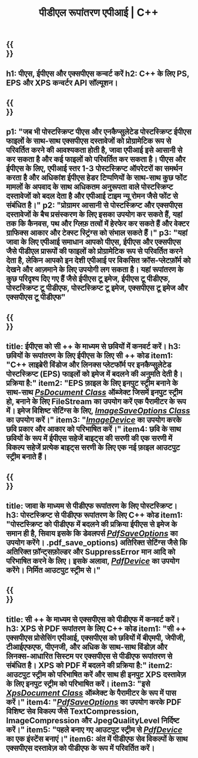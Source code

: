 ﻿---
translation: true
template: /_templates/_conversion-cpp.md
title: पीडीएल रूपांतरण एपीआई | C++
url: /cpp/conversion/
description: Aspose.Page PDL रूपांतरण कार्यक्षमता के साथ C++ लाइब्रेरी का उपयोग करके PS, EPS, और XPS को PDF और BMP, JPG, PNG और TIFF सहित छवियों में कनवर्ट करें।
family: page
platformtag: cpp
feature: conversion
---

{{<section banner>}}
---
h1: पीएस, ईपीएस और एक्सपीएस कन्वर्ट करें
h2: C++ के लिए PS, EPS और XPS कन्वर्टर API सॉल्यूशन।
---

{{<section overview>}}
---
p1: "जब भी पोस्टस्क्रिप्ट पीएस और एनकैप्सुलेटेड पोस्टस्क्रिप्ट ईपीएस फाइलों के साथ-साथ एक्सपीएस दस्तावेजों को प्रोग्रामेटिक रूप से परिवर्तित करने की आवश्यकता होती है, जावा एपीआई इसे आसानी से कर सकता है और कई फाइलों को परिवर्तित कर सकता है। पीएस और ईपीएस के लिए, एपीआई स्तर 1-3 पोस्टस्क्रिप्ट ऑपरेटरों का समर्थन करता है और अधिकांश ईपीएस हेडर टिप्पणियों के साथ-साथ कुछ फोंट मामलों के अपवाद के साथ अधिकतम अनुरूपता वाले पोस्टस्क्रिप्ट दस्तावेजों को बदल देता है और एपीआई टाइम न्यू रोमन जैसे फोंट से संबंधित है।"
p2: "प्रोग्रामर आसानी से पोस्टस्क्रिप्ट और एक्सपीएस दस्तावेजों के बैच प्रसंस्करण के लिए इसका उपयोग कर सकते हैं, यहां तक ​​कि कैनवस, पथ और ग्लिफ़ तत्वों में हेरफेर कर सकते हैं और वेक्टर ग्राफिक्स आकार और टेक्स्ट स्ट्रिंग्स को संभाल सकते हैं।"
p3: "यहां जावा के लिए एपीआई समाधान आपको पीएस, ईपीएस और एक्सपीएस जैसे पीडीएल प्रारूपों की फाइलों को प्रोग्रामेटिक रूप से परिवर्तित करने देता है, लेकिन आपको इन देशी एपीआई पर विकसित क्रॉस-प्लेटफ़ॉर्म को देखने और आज़माने के लिए उपयोगी लग सकता है। यहां रूपांतरण के कुछ परिदृश्य दिए गए हैं जैसे ईपीएस टू इमेज, ईपीएस टू पीडीएफ, पोस्टस्क्रिप्ट टू पीडीएफ, पोस्टस्क्रिप्ट टू इमेज, एक्सपीएस टू इमेज और एक्सपीएस टू पीडीएफ"
---

{{<section feature1>}}
---
title: ईपीएस को सी ++ के माध्यम से छवियों में कनवर्ट करें।
h3: छवियों के रूपांतरण के लिए ईपीएस के लिए सी ++ कोड
item1: "C++ लाइब्रेरी विंडोज और लिनक्स प्लेटफॉर्म पर इनकैप्सुलेटेड पोस्टस्क्रिप्ट (EPS) फाइलों को इमेज में बदलने की अनुमति देती है। प्रक्रिया है:"
item2: "EPS फ़ाइल के लिए इनपुट स्ट्रीम बनाने के साथ-साथ [*PsDocument Class*](https://reference.aspose.com/page/cpp/class/aspose.page.e_p_s.ps_document) ऑब्जेक्ट जिसमें इनपुट स्ट्रीम हो, बनाने के लिए FileStream का उपयोग करें एक पैरामीटर के रूप में। इमेज विशिष्ट सेटिंग्स के लिए, [*ImageSaveOptions Class*](https://reference.aspose.com/page/cpp/class/aspose.page.e_p_s.device.image_save_options) का उपयोग करें।"
item3: "[*ImageDevice*](https://reference.aspose.com/page/cpp/class/aspose.page.e_p_s.device.image_device) का उपयोग करके छवि प्रकार और आकार को परिभाषित करें।"
item4: छवि के साथ छवियों के रूप में ईपीएस सहेजें बाइट्स की सरणी की एक सरणी में विकल्प सहेजें प्रत्येक बाइट्स सरणी के लिए एक नई फ़ाइल आउटपुट स्ट्रीम बनाते हैं।
---


{{<section feature2>}}
---
title: जावा के माध्यम से पीडीएफ रूपांतरण के लिए पोस्टस्क्रिप्ट।
h3: पोस्टस्क्रिप्ट से पीडीएफ रूपांतरण के लिए C++ कोड
item1: "पोस्टस्क्रिप्ट को पीडीएफ में बदलने की प्रक्रिया ईपीएस से इमेज के समान ही है, सिवाय इसके कि डेवलपर्स [*PdfSaveOptions*](https://reference.aspose.com/page/cpp/class/aspose.page.e_p_s.device) का उपयोग करेंगे। .pdf_save_options) अतिरिक्त सेटिंग्स जैसे कि अतिरिक्त फ़ॉन्ट्सफ़ोल्डर और SuppressError मान आदि को परिभाषित करने के लिए। इसके अलावा, [*PdfDevice*](https://reference.aspose.com/page/cpp/class/aspose.page.e_p_s.device.pdf_device) का उपयोग करेंगे। निर्मित आउटपुट स्ट्रीम से।"
---

{{<section feature3>}}
---
title: सी ++ के माध्यम से एक्सपीएस को पीडीएफ में कनवर्ट करें।
h3: XPS से PDF रूपांतरण के लिए C++ कोड
item1: "सी ++ एक्सपीएस प्रोसेसिंग एपीआई, एक्सपीएस को छवियों में बीएमपी, जेपीजी, टीआईएफएफ, पीएनजी, और अधिक के साथ-साथ विंडोज़ और लिनक्स-आधारित सिस्टम पर एक्सपीएस से पीडीएफ रूपांतरण से संबंधित है। XPS को PDF में बदलने की प्रक्रिया है:"
item2: आउटपुट स्ट्रीम को परिभाषित करें और साथ ही इनपुट XPS दस्तावेज़ के लिए इनपुट स्ट्रीम को परिभाषित करें।
item3: "इसे [*XpsDocument Class*](https://reference.aspose.com/page/cpp/class/aspose.page.x_p_s.xps_document) ऑब्जेक्ट के पैरामीटर के रूप में पास करें।"
item4: "[*PdfSaveOptions*](https://reference.aspose.com/page/cpp/class/aspose.page.x_p_s.presentation.pdf.pdf_save_options) का उपयोग करके PDF विशिष्ट सेव विकल्प जैसे TextCompression, ImageCompression और JpegQualityLevel निर्दिष्ट करें।"
item5: "पहले बनाए गए आउटपुट स्ट्रीम से [*PdfDevice*](https://reference.aspose.com/page/cpp/class/aspose.page.x_p_s.presentation.pdf.pdf_device) का एक इंस्टेंस बनाएं।"
item6: अंत में पीडीएफ सेव विकल्पों के साथ एक्सपीएस दस्तावेज़ को पीडीएफ के रूप में परिवर्तित करें।
---
